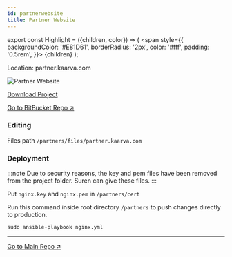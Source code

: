 ```yaml
---
id: partnerwebsite
title: Partner Website
---
```


export const Highlight = ({children, color}) => ( <span style={{
      backgroundColor: '#E81D61',
      borderRadius: '2px',
      color: '#fff',
      padding: '0.5rem',
    }}> {children} </span> ); 

 Location: partner.kaarva.com

![Partner Website](img/partnerwebsite01.png)

[<Highlight>Download Project</Highlight>](https://drive.google.com/drive/folders/1kn_dA8yADxS27g73vKfKgjNYfjV1V7VH?usp=sharing)

[Go to BitBucket Repo ↗](https://bitbucket.org/kaarvatech/partners.kaarva.com/src/master/)

### Editing

Files path ```/partners/files/partner.kaarva.com```

### Deployment

:::note
Due to security reasons, the key and pem files have been removed from the project folder. Suren can give these files.
:::

Put ```nginx.key``` and ```nginx.pem``` in ```/partners/cert```

Run this command inside root directory ```/partners``` to push changes directly to production.

```shell
sudo ansible-playbook nginx.yml
```

___

[Go to Main Repo ↗](https://drive.google.com/open?id=11KXuPq4HX1llnvEmzUOvAOFbjy5nM95N)